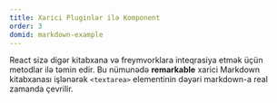 ```yaml
---
title: Xarici Pluginlər ilə Komponent
order: 3
domid: markdown-example
---
```


React sizə digər kitabxana və freymvorklara inteqrasiya etmək üçün metodlar ilə təmin edir. Bu nümunədə **remarkable** xarici Markdown kitabxanası işlənərək `<textarea>` elementinin dəyəri markdown-a real zamanda çevrilir.
